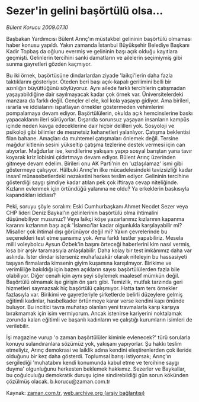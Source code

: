 # Sezer'in gelini başörtülü olsa...

*Bülent Korucu 2009.07.10*

<tr><td class="metin" colspan="2" style="padding-top: 20px; padding-left: 5px; padding-right: 10px;">Başbakan Yardımcısı Bülent Arınç'ın müstakbel gelininin başörtülü olmaması haber konusu yapıldı. Yakın zamanda İstanbul Büyükşehir Belediye Başkanı Kadir Topbaş da oğlunu evermiş ve gelininin başı açık olduğu kayıtlara geçmişti. Gelinlerin tercihini sanki damatların ve ailelerin seçimiymiş gibi sunma gayretleri gözden kaçmıyor.</td></tr><tr><td class="metin" colspan="2" style="padding-top: 20px; padding-left: 5px; padding-right: 10px;"><p>Bu iki örnek, başörtüsüne dindarlardan ziyade 'laikçi'lerin daha fazla taktıklarını gösteriyor. Öteden beri başı açık-kapalı gerilimini belli bir azınlığın büyüttüğünü söylüyoruz. Aynı ailede farklı tercihlerin çatışmadan yaşayabildiğine dair sayılmayacak kadar çok örnek var. Üniversitelerdeki manzara da farklı değil. Gençler el ele, kol kola yaşayıp gidiyor. Ama birileri, ısrarla ve iddialarını ispatlayan örnekler göstermeden vehimlerini pompalamaya devam ediyor. Başörtülülerin, okulda açık hemcinslerine baskı yapacaklarını ileri sürüyorlar. Dışarıda sorunsuz yaşayan insanların kampüs içinde neden kavga edeceklerine dair hiçbir delilleri yok. Sosyoloji ve psikoloji gibi bilimler de mesnetsiz kehanetleri yalanlıyor. Çatışma beklentisi filan bahane. Amaçları da muhtemel çatışmaları önlemek değil. Tersine mağdur kitlenin sesini yükseltip çatışma tezlerine destek vermesi için can atıyorlar. Mağdurlar ise, kendilerine yakışanı yapıp sosyal barıştan yana tavır koyarak kriz lobisini çıldırtmaya devam ediyor. Bülent Arınç üzerinden gitmeye devam edelim. Birileri onu AK Parti'nin en 'uzlaşılamaz' ismi gibi göstermeye çalışıyor. Hâlbuki Arınç'ın ilke mücadelesindeki tavizsizliği kadar insanî münasebetlerdeki nezaketini herkes teslim ediyor. Gelininin tercihine gösterdiği saygı şimdiye kadar atılan pek çok iftiraya cevap niteliğinde. Kızların evlenmek için örtündüğü yalanına ne oldu? Ya erkeklerin baskısıyla kapandıkları iddiası?
<p>Peki, soruyu şöyle soralım: Eski Cumhurbaşkanı Ahmet Necdet Sezer veya CHP lideri Deniz Baykal'ın gelinlerinin başörtülü olma ihtimalini düşünebiliyor musunuz? Veya laikçi köşe yazarlarımız kızlarının kapanma kararını kızlarının başı açık 'İslamcı'lar kadar olgunlukla karşılayabilir mi? Misaller çok ihtimal dışı görünüyor değil mi? Yakın çevrelerinde bu seçenekleri test etme şansımız yok. Ama farklı testler yapabiliriz. Mesela milli voleybolcu Aysun Özbek'in başını örteceği haberlerini kim nasıl vermiş, kısa bir arşiv taramasıyla anlaşılabilir. Daha kolay bir test imkânımız daha var aslında. İster dindar isterseniz muhafazakâr olarak niteleyin bu hassasiyeti taşıyan firmalarda kimsenin giyim kuşamına karışılmıyor. Birikime ve verimliliğe bakıldığı için bazen açıkların sayısı başörtülülerden fazla bile olabiliyor. Diğer cenah için aynı şeyi söylemek maalesef mümkün değil. Başörtülü olmamak işe girişin ön şartı gibi. Temizlik, mutfak tarzında geri hizmetleri saymazsak hiç başörtülü çalışmıyor. Hatta tam ters örnekler fazlasıyla var. Birikimi ve gayretleriyle şirketlerde belirli düzeylere gelmiş eğitimli kadınlar, hasbelkader örtünmeye karar verse kendini kapı önünde buluyor. Bu incitici tavra muhatap olanları yeni travmalarla karşı karşıya bırakmamak için isim vermiyorum. Ancak istenirse kariyerini noktalamak zorunda kalan eğitimli ve başarılı kadınların ve çalıştığı kurumların isimleri de verilebilir.
<p> İşi magazine vurup 'o zaman başörtülüler kiminle evlenecek?' türü sorularla konuyu sulandıranlara sözümüz yok, yakışanı yapıyorlar. Şu hakkı teslim etmeliyiz, Arınç demokrasi ve laiklik adına kendini eleştirenlerden çok ileride olduğunu bir kez daha gösterdi. Toplumsal barışı istiyorsak; Arınç'ın sergilediği 'muhatabını kendi konumunda kabul etme ve tercihine saygı duyma' olgunluğunu herkesten beklemek hakkımız. Sezerler ve Baykallar, bu çoğulculuğu demokratik duruşu içine sindirebildiği gün sorun kökünden çözülmüş olacak. b.korucu@zaman.com.tr<br/></p></p></p></td></tr>

Kaynak: [zaman.com.tr](http://zaman.com.tr/yazar.do?yazino=867788), [web.archive.org (arşiv bağlantısı)](http://web.archive.org/web/20090830024656/http://www.zaman.com.tr:80/yazar.do?yazino=867788)

